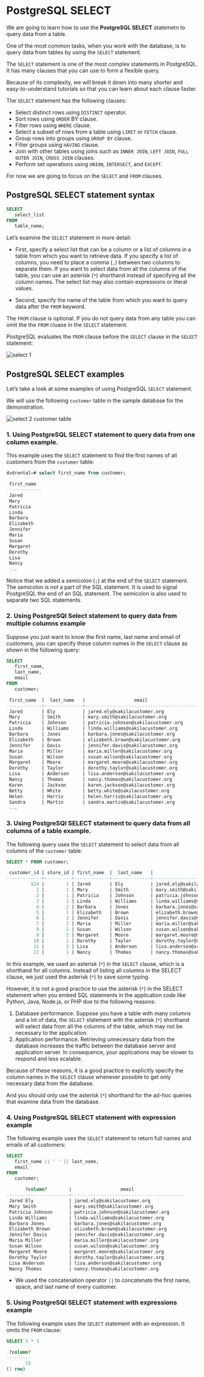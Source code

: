 # PostgreSQL SELECT

We are going to learn how to use the **PostgreSQL SELECT** statemetn to query data from a table.

One of the most common tasks, when you work with the database, is to query data from tables by using the `SELECT` statement.

The `SELECT` statement is one of the most complex statements in PostgreSQL. It has many clauses that you can use to form a flexible query.

Because of its complexity, we will break it down into many shorter and easy-to-understand tutorials so that you can learn about each clause faster.

The `SELECT` statement has the following clauses:

- Select distinct rows using `DISTINCT` operator.
- Sort rows using `ORDER` BY clause.
- Filter rows using `WHERE` clause.
- Select a subset of rows from a table using `LIMIT` or `FETCH` clause.
- Group rows into groups using `GROUP BY` clause.
- Filter groups using `HAVING` clause.
- Join with other tables using joins such as `INNER JOIN`, `LEFT JOIN`, `FULL OUTER JOIN`, `CROSS JOIN` clauses.
- Perform set operations using `UNION`, `INTERSECT`, and `EXCEPT`.

For now we are going to focus on the `SELECT` and `FROM` clauses.


## PostgreSQL SELECT statement syntax


```sql
SELECT
   select_list
FROM
   table_name;
```

Let’s examine the `SELECT` statement in more detail:

- First, specify a select list that can be a column or a list of columns in a table from which you want to retrieve data. If you specify a list of columns, you need to place a comma (`,`) between two columns to separate them. If you want to select data from all the columns of the table, you can use an asterisk (`*`) shorthand instead of specifying all the column names. The select list may also contain expressions or literal values.

- Second, specify the name of the table from which you want to query data after the `FROM` keyword.

The `FROM` clause is optional. If you do not query data from any table you can omit the the `FROM` cluase in the `SELECT` statement.


PostgreSQL evaluates the `FROM` clause before the `SELECT` clause in the `SELECT` statement:

![select 1](asset/select-1.png)


## PostgreSQL SELECT examples

Let’s take a look at some examples of using PostgreSQL `SELECT` statement.

We will use the following `customer` table in the sample database for the demonstration.

![select 2 customer table](asset/select-2-customer-table.png)


### 1. Using PostgreSQL SELECT statement to query data from one column example.

This example uses the `SELECT` statement to find the first names of all customers from the `customer` table:


```sql
dvdrental=# select first_name from customer;
```

```sql
 first_name  
-------------
 Jared
 Mary
 Patricia
 Linda
 Barbara
 Elizabeth
 Jennifer
 Maria
 Susan
 Margaret
 Dorothy
 Lisa
 Nancy
 ...
```

Notice that we added a semicolon (`;`) at the end of the `SELECT` statement. The semicolon is not a part of the SQL statement. It is used to signal PostgreSQL the end of an SQL statement. The semicolon is also used to separate two SQL statements.


### 2. Using PostgreSQl Select statement to query data from multiple columns example

Suppose you just want to know the first name, last name and email of customers, you can specify these column names in the `SELECT` clause as shown in the following query:

```sql
SELECT
   first_name,
   last_name,
   email
FROM
   customer;
```

```sql
 first_name  |  last_name   |                  email                   
-------------+--------------+------------------------------------------
 Jared       | Ely          | jared.ely@sakilacustomer.org
 Mary        | Smith        | mary.smith@sakilacustomer.org
 Patricia    | Johnson      | patricia.johnson@sakilacustomer.org
 Linda       | Williams     | linda.williams@sakilacustomer.org
 Barbara     | Jones        | barbara.jones@sakilacustomer.org
 Elizabeth   | Brown        | elizabeth.brown@sakilacustomer.org
 Jennifer    | Davis        | jennifer.davis@sakilacustomer.org
 Maria       | Miller       | maria.miller@sakilacustomer.org
 Susan       | Wilson       | susan.wilson@sakilacustomer.org
 Margaret    | Moore        | margaret.moore@sakilacustomer.org
 Dorothy     | Taylor       | dorothy.taylor@sakilacustomer.org
 Lisa        | Anderson     | lisa.anderson@sakilacustomer.org
 Nancy       | Thomas       | nancy.thomas@sakilacustomer.org
 Karen       | Jackson      | karen.jackson@sakilacustomer.org
 Betty       | White        | betty.white@sakilacustomer.org
 Helen       | Harris       | helen.harris@sakilacustomer.org
 Sandra      | Martin       | sandra.martin@sakilacustomer.org
 ...
```

### 3. Using PostgreSQl SELECT statement to query data from all columns of a table example.


The following query uses the `SELECT` statement to select data from all columns of the `customer` table:

```sql
SELECT * FROM customer;
```

```sql
 customer_id | store_id | first_name  |  last_name   |                  email                   | address_id | activebool | create_date |       last_update       | active 
-------------+----------+-------------+--------------+------------------------------------------+------------+------------+-------------+-------------------------+--------
         524 |        1 | Jared       | Ely          | jared.ely@sakilacustomer.org             |        530 | t          | 2006-02-14  | 2013-05-26 14:49:45.738 |      1
           1 |        1 | Mary        | Smith        | mary.smith@sakilacustomer.org            |          5 | t          | 2006-02-14  | 2013-05-26 14:49:45.738 |      1
           2 |        1 | Patricia    | Johnson      | patricia.johnson@sakilacustomer.org      |          6 | t          | 2006-02-14  | 2013-05-26 14:49:45.738 |      1
           3 |        1 | Linda       | Williams     | linda.williams@sakilacustomer.org        |          7 | t          | 2006-02-14  | 2013-05-26 14:49:45.738 |      1
           4 |        2 | Barbara     | Jones        | barbara.jones@sakilacustomer.org         |          8 | t          | 2006-02-14  | 2013-05-26 14:49:45.738 |      1
           5 |        1 | Elizabeth   | Brown        | elizabeth.brown@sakilacustomer.org       |          9 | t          | 2006-02-14  | 2013-05-26 14:49:45.738 |      1
           6 |        2 | Jennifer    | Davis        | jennifer.davis@sakilacustomer.org        |         10 | t          | 2006-02-14  | 2013-05-26 14:49:45.738 |      1
           7 |        1 | Maria       | Miller       | maria.miller@sakilacustomer.org          |         11 | t          | 2006-02-14  | 2013-05-26 14:49:45.738 |      1
           8 |        2 | Susan       | Wilson       | susan.wilson@sakilacustomer.org          |         12 | t          | 2006-02-14  | 2013-05-26 14:49:45.738 |      1
           9 |        2 | Margaret    | Moore        | margaret.moore@sakilacustomer.org        |         13 | t          | 2006-02-14  | 2013-05-26 14:49:45.738 |      1
          10 |        1 | Dorothy     | Taylor       | dorothy.taylor@sakilacustomer.org        |         14 | t          | 2006-02-14  | 2013-05-26 14:49:45.738 |      1
          11 |        2 | Lisa        | Anderson     | lisa.anderson@sakilacustomer.org         |         15 | t          | 2006-02-14  | 2013-05-26 14:49:45.738 |      1
          12 |        1 | Nancy       | Thomas       | nancy.thomas@sakilacustomer.org          |         16 | t          | 2006-02-14  | 2013-05-26 14:49:45.738 |      1
```


In this example, we used an asterisk (`*`) in the `SELECT` clause, which is a shorthand for all columns. Instead of listing all columns in the SELECT clause, we just used the asterisk (`*`) to save some typing.

However, it is not a good practice to use the asterisk (`*`) in the SELECT statement when you embed SQL statements in the application code like Python, Java, Node.js, or PHP due to the following reasons:

1. Database performance. Suppose you have a table with many columns and a lot of data, the `SELECT` statement with the asterisk (`*`) shorthand will select data from all the columns of the table, which may not be necessary to the application.
2. Application performance. Retrieving unnecessary data from the database increases the traffic between the database server and application server. In consequence, your applications may be slower to respond and less scalable.

Because of these reasons, it is a good practice to explicitly specify the column names in the `SELECT` clause whenever possible to get only necessary data from the database.


And you should only use the asterisk (`*`) shorthand for the ad-hoc queries that examine data from the database.




### 4. Using PostgreSQL SELECT statement with expression example

The following example uses the `SELECT` statement to return full names and emails of all customers:

```sql
SELECT 
   first_name || ' ' || last_name,
   email
FROM 
   customer;
```

```sql
       ?column?        |                  email                   
-----------------------+------------------------------------------
 Jared Ely             | jared.ely@sakilacustomer.org
 Mary Smith            | mary.smith@sakilacustomer.org
 Patricia Johnson      | patricia.johnson@sakilacustomer.org
 Linda Williams        | linda.williams@sakilacustomer.org
 Barbara Jones         | barbara.jones@sakilacustomer.org
 Elizabeth Brown       | elizabeth.brown@sakilacustomer.org
 Jennifer Davis        | jennifer.davis@sakilacustomer.org
 Maria Miller          | maria.miller@sakilacustomer.org
 Susan Wilson          | susan.wilson@sakilacustomer.org
 Margaret Moore        | margaret.moore@sakilacustomer.org
 Dorothy Taylor        | dorothy.taylor@sakilacustomer.org
 Lisa Anderson         | lisa.anderson@sakilacustomer.org
 Nancy Thomas          | nancy.thomas@sakilacustomer.org
```

- We used the concatenation operator `||` to concatenate the first name, space, and last name of every customer.


### 5. Using PostgreSQl SELECT statement with expressions example

The following example uses the `SELECT` statement with an expression. It omits the `FROM` clause:


```sql
SELECT 5 * 3

 ?column? 
----------
       15
(1 row)

```
